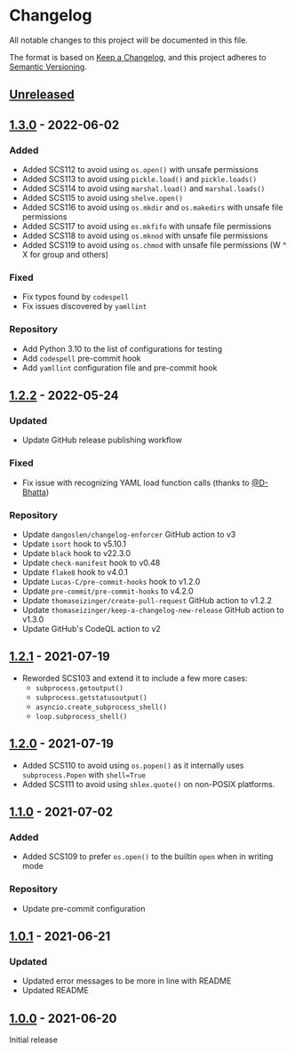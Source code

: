 # Changelog

All notable changes to this project will be documented in this file.

The format is based on [Keep a Changelog](https://keepachangelog.com/en/1.0.0/),
and this project adheres to [Semantic Versioning](https://semver.org/spec/v2.0.0.html).

## [Unreleased]

## [1.3.0] - 2022-06-02

### Added

-   Added SCS112 to avoid using `os.open()` with unsafe permissions
-   Added SCS113 to avoid using `pickle.load()` and `pickle.loads()`
-   Added SCS114 to avoid using `marshal.load()` and `marshal.loads()`
-   Added SCS115 to avoid using `shelve.open()`
-   Added SCS116 to avoid using `os.mkdir` and `os.makedirs` with unsafe file permissions
-   Added SCS117 to avoid using `os.mkfifo` with unsafe file permissions
-   Added SCS118 to avoid using `os.mknod` with unsafe file permissions
-   Added SCS119 to avoid using `os.chmod` with unsafe file permissions (W ^ X for group and others)

### Fixed

-   Fix typos found by `codespell`
-   Fix issues discovered by `yamllint`

### Repository

-   Add Python 3.10 to the list of configurations for testing
-   Add `codespell` pre-commit hook
-   Add `yamllint` configuration file and pre-commit hook

## [1.2.2] - 2022-05-24

### Updated

-   Update GitHub release publishing workflow

### Fixed

-   Fix issue with recognizing YAML load function calls (thanks to [@D-Bhatta](https://github.com/D-Bhatta))

### Repository

-   Update `dangoslen/changelog-enforcer` GitHub action to v3
-   Update `isort` hook to v5.10.1
-   Update `black` hook to v22.3.0
-   Update `check-manifest` hook to v0.48
-   Update `flake8` hook to v4.0.1
-   Update `Lucas-C/pre-commit-hooks` hook to v1.2.0
-   Update `pre-commit/pre-commit-hooks` to v4.2.0
-   Update `thomaseizinger/create-pull-request` GitHub action to v1.2.2
-   Update `thomaseizinger/keep-a-changelog-new-release` GitHub action to v1.3.0
-   Update GitHub's CodeQL action to v2

## [1.2.1] - 2021-07-19

-   Reworded SCS103 and extend it to include a few more cases:
    -   `subprocess.getoutput()`
    -   `subprocess.getstatusoutput()`
    -   `asyncio.create_subprocess_shell()`
    -   `loop.subprocess_shell()`

## [1.2.0] - 2021-07-19

-   Added SCS110 to avoid using `os.popen()` as it internally uses `subprocess.Popen` with `shell=True`
-   Added SCS111 to avoid using `shlex.quote()` on non-POSIX platforms.

## [1.1.0] - 2021-07-02

### Added

-   Added SCS109 to prefer `os.open()` to the builtin `open` when in writing mode

### Repository

-   Update pre-commit configuration

## [1.0.1] - 2021-06-21

### Updated

-   Updated error messages to be more in line with README
-   Updated README

## [1.0.0] - 2021-06-20

Initial release

[Unreleased]: https://github.com/Takishima/flake8-secure-coding-standard/compare/v1.3.0...HEAD

[1.3.0]: https://github.com/Takishima/flake8-secure-coding-standard/compare/v1.2.2...v1.3.0

[1.2.2]: https://github.com/Takishima/flake8-secure-coding-standard/compare/v1.2.1...v1.2.2

[1.2.1]: https://github.com/Takishima/flake8-secure-coding-standard/compare/v1.2.0...v1.2.1

[1.2.0]: https://github.com/Takishima/flake8-secure-coding-standard/compare/v1.1.0...v1.2.0

[1.1.0]: https://github.com/Takishima/flake8-secure-coding-standard/compare/v1.0.1...v1.1.0

[1.0.1]: https://github.com/Takishima/flake8-secure-coding-standard/compare/v1.0.0...v1.0.1

[1.0.0]: https://github.com/Takishima/flake8-secure-coding-standard/compare/c18cc7130a40405bd92e49b22675e8ddbe0bc8cd...v1.0.0
